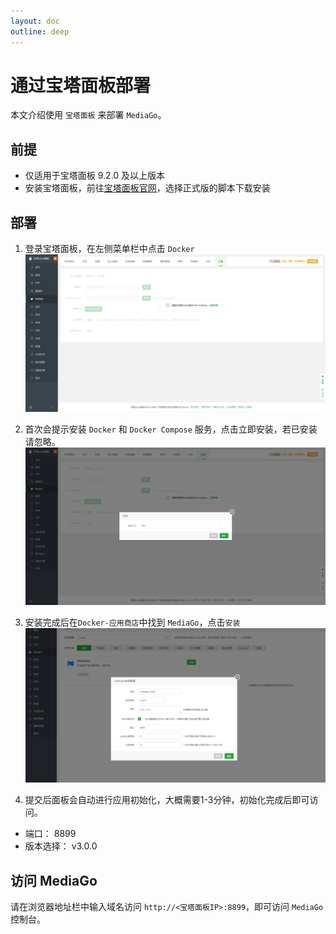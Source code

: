 ```yaml
---
layout: doc
outline: deep
---
```


# 通过宝塔面板部署

本文介绍使用 `宝塔面板` 来部署 `MediaGo`。

## 前提

- 仅适用于宝塔面板 9.2.0 及以上版本
- 安装宝塔面板，前往[宝塔面板官网](https://www.bt.cn/new/download.html?r=dk_mediago)，选择正式版的脚本下载安装

## 部署

1. 登录宝塔面板，在左侧菜单栏中点击 `Docker`
  ![Docker](./images/bt-install-step1.png)

2. 首次会提示安装 `Docker` 和 `Docker Compose` 服务，点击立即安装，若已安装请忽略。
  ![Docker](./images/bt-install-step2.png)

3. 安装完成后在`Docker-应用商店`中找到 `MediaGo`，点击`安装`
  ![Docker](./images/bt-install-step3.png)

4. 提交后面板会自动进行应用初始化，大概需要1-3分钟，初始化完成后即可访问。

- 端口： 8899
- 版本选择： v3.0.0

## 访问 MediaGo

请在浏览器地址栏中输入域名访问 `http://<宝塔面板IP>:8899`，即可访问 `MediaGo` 控制台。
